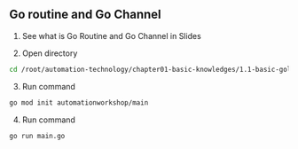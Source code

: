 ## Go routine and Go Channel

1. See what is Go Routine and Go Channel in Slides

2. Open directory
```bash
cd /root/automation-technology/chapter01-basic-knowledges/1.1-basic-golang/06-go-routine
```

3. Run command
```bash
go mod init automationworkshop/main
```

4. Run command
```bash
go run main.go
```